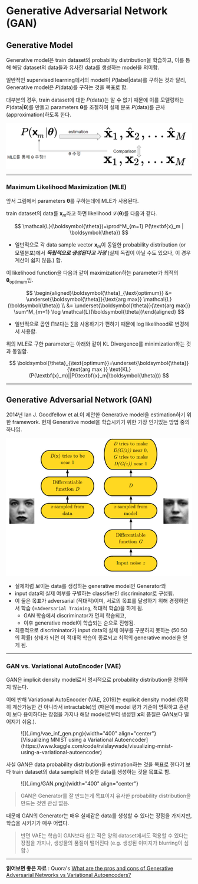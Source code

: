 # Generative Adversarial Network (GAN)

## Generative Model

Generative model은 train dataset의 probability distribution을 학습하고, 이를 통해 해당 dataset의 data들과 유사한 data를 생성하는 model을 의미함.

일반적인 supervised learning에서의 model이 $P(\text{label} | \text{data})$를 구하는 것과 달리, Generative model은 $P(\text{data})$를 구하는 것을 목표로 함.

대부분의 경우, train dataset에 대한 $P(\text{data})$는 알 수 없기 때문에 이를 모델링하는 $P(\text{data}|\boldsymbol{\theta})$를 만들고 parameters $\boldsymbol{\theta}$를 조절하여 실제 분포 $P(\text{data})$를 근사(approximation)하도록 한다.

![](./img/generative_model_mle.png)

---

### Maximum Likelihood Maximization (MLE)

앞서 그림에서 parameters $\boldsymbol{\theta}$를 구하는데에 MLE가 사용된다.

train dataset의 data를 $\textbf{x}_m$라고 하면 likelihood $\mathcal{L}(\boldsymbol{\theta})$를 다음과 같다.


$$
\mathcal{L}(\boldsymbol{\theta})=\prod^M_{m=1} P(\textbf{x}_m | \boldsymbol{\theta})
$$

* 일반적으로 각 data sample vector $\textbf{x}_m$이 동일한 probability distribution (or 모델분포)에서 ***독립적으로 생성된다고 가정*** (실제 독립이 아닐 수도 있으나, 이 경우 계산이 쉽지 않음.) 함.

이 likelihood function을 다음과 같이 maximization하는 parameter가 최적의 $\boldsymbol{\theta}_{\text{optimum}}$임.

$$
\begin{aligned}\boldsymbol{\theta}_{\text{optimum}} &= \underset{\boldsymbol{\theta}}{\text{arg max}} \mathcal{L}(\boldsymbol{\theta}) \\ &= \underset{\boldsymbol{\theta}}{\text{arg max}} \sum^M_{m=1} \log \mathcal{L}(\boldsymbol{\theta})\end{aligned}
$$

* 일반적으로 곱인 $\prod$보다는 $\sum$을 사용하기가 편하기 때문에 log likelihood로 변경해서 사용함.

위의 MLE로 구한 parameter는 아래와 같이 KL Divergence를 minimization하는 것과 동일함.

$$
\boldsymbol{\theta}_{\text{optimum}}=\underset{\boldsymbol{\theta}}{\text{arg max }} \text{KL}(P(\textbf{x}_m)||P(\textbf{x}_m|\boldsymbol{\theta}))
$$

---

## Generative Adversarial Network (GAN)

2014년 Ian J. Goodfellow et al.이 제안한 Generative model을 estimation하기 위한 framework. 현재 Generative model을 학습시키기 위한 가장 인기있는 방법 중의 하나임.

![](./img/GAN_framework.png)

* 실제처럼 보이는 data를 생성하는 generative model인 Generator와 
* input data의 실제 여부를 구별하는 classifier인 discriminator로 구성됨.
* 이 둘은 목표가 adversarial (적대적)이며, 서로의 목표를 달성하기 위해 경쟁하면서 학습 (=`Adversarial Training`, 적대적 학습)을 하게 됨.
    * GAN 학습에서 discriminator가 먼저 학습되고,
    * 이후 generative model이 학습되는 순으로 진행됨.
* 최종적으로 discriminator가 input data의 실제 여부를 구분하지 못하는 (50:50의 확률) 상태가 되면 이 적대적 학습이 종료되고 최적의 generative model을 얻게 됨.

---

### GAN vs. Variational AutoEncoder (VAE)

GAN은 implicit density model로서 명시적으로 probability distribution을 정의하지 않는다.  

이에 반해 Variational AutoEncoder (VAE, 2019)는 explicit density model (정확히 계산가능한 건 아니라서 intractable)임 (때문에 model 평가 기준이 명확하고 훈련이 보다 용이하다는 장점을 가지나 해당 model로부터 생성된 $\textbf{x}$의 품질은 GAN보다 떨어지기 쉬움.).

<figure markdown>
![](./img/vae_inf_gen.png){width="400" align="center"}
<figcap>[Visualizing MNIST using a Variational Autoencoder](https://www.kaggle.com/code/rvislaywade/visualizing-mnist-using-a-variational-autoencoder)</figcap>
</figure>

사실 GAN은 data probability distribution을 estimation하는 것을 목표로 한다기 보다 train dataset의 data sample과 비슷한 data를 생성하는 것을 목표로 함.

<figure markdown>
![](./img/GAN.png){width="400" align="center"}
</figure>

> GAN은 Generator를 잘 만드는게 목표이지 유사한 probability distribution을 만드는 것엔 관심 없음. 

때문에 GAN의 Generator는 매우 실제같은 data를 생성할 수 있다는 장점을 가지지만, 학습을 시키기가 매우 어렵다.

> 반면 VAE는 학습이 GAN보다 쉽고 적은 양의 dataset에서도 적용할 수 있다는 장점을 가지나, 생성물의 품질이 떨어진다 (e.g. 생성된 이미지가 blurring이 심함.)

---

**읽어보면 좋은 자료** : Quora's [What are the pros and cons of Generative Adversarial Networks vs Variational Autoencoders?](https://www.quora.com/What-are-the-pros-and-cons-of-Generative-Adversarial-Networks-vs-Variational-Autoencoders)